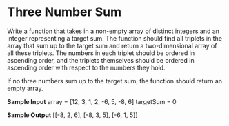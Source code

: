 # Three Number Sum


  Write a function that takes in a non-empty array of distinct integers and an
  integer representing a target sum. The function should find all triplets in
  the array that sum up to the target sum and return a two-dimensional array of
  all these triplets. The numbers in each triplet should be ordered in ascending
  order, and the triplets themselves should be ordered in ascending order with
  respect to the numbers they hold.


  If no three numbers sum up to the target sum, the function should return an
  empty array.

**Sample Input**
array = [12, 3, 1, 2, -6, 5, -8, 6]
targetSum = 0

**Sample Output**
[[-8, 2, 6], [-8, 3, 5], [-6, 1, 5]]

